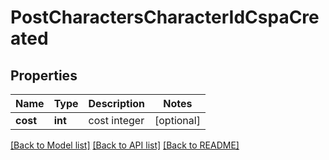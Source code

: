 # PostCharactersCharacterIdCspaCreated

## Properties
Name | Type | Description | Notes
------------ | ------------- | ------------- | -------------
**cost** | **int** | cost integer | [optional] 

[[Back to Model list]](../README.md#documentation-for-models) [[Back to API list]](../README.md#documentation-for-api-endpoints) [[Back to README]](../README.md)


